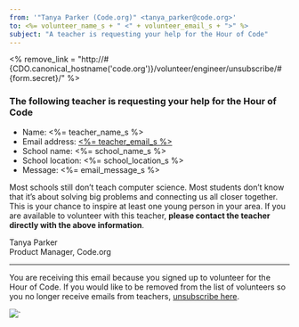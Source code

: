 ```yaml
---
from: '"Tanya Parker (Code.org)" <tanya_parker@code.org>'
to: <%= volunteer_name_s + " <" + volunteer_email_s + ">" %>
subject: "A teacher is requesting your help for the Hour of Code"
---
```


<% remove_link = "http://#{CDO.canonical_hostname('code.org')}/volunteer/engineer/unsubscribe/#{form.secret}/" %>

### The following teacher is requesting your help for the Hour of Code

- Name: <%= teacher_name_s %>
- Email address: [<%= teacher_email_s %>](<%= "mailto:" + teacher_email_s %>)
- School name: <%= school_name_s %>
- School location: <%= school_location_s %>
- Message: <%= email_message_s %>

Most schools still don’t teach computer science. Most students don’t know that it’s about solving big problems and connecting us all closer together. This is your chance to inspire at least one young person in your area. If you are available to volunteer with this teacher, **please contact the teacher directly with the above information**.

Tanya Parker<br>
Product Manager, Code.org

<hr/>

You are receiving this email because you signed up to volunteer for the Hour of Code. If you would like to be removed from the list of volunteers so you no longer receive emails from teachers, [unsubscribe here](<%= remove_link %>).

![](<%= tracking_pixel %>)`
